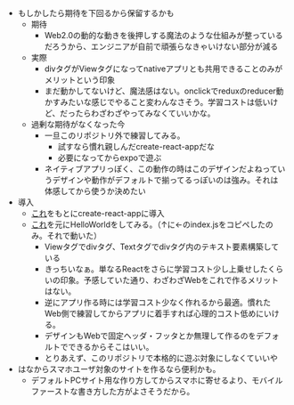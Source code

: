 - もしかしたら期待を下回るから保留するかも
  - 期待
    - Web2.0の動的な動きを後押しする魔法のような仕組みが整っているだろうから、エンジニアが自前で頑張らなきゃいけない部分が減る
  - 実際
    - divタグがViewタグになってnativeアプリとも共用できることのみがメリットという印象
    - まだ動かしてないけど、魔法感はない。onclickでreduxのreducer動かすみたいな感じでやること変わんなさそう。学習コストは低いけど、だったらわざわざやってみなくていいかな。
  - 過剰な期待がなくなった今
    - 一旦このリポジトリ外で練習してみる。
      - 試すなら慣れ親しんだcreate-react-appだな
      - 必要になってからexpoで遊ぶ
    - ネイティブアプリっぽく、この動作の時はこのデザインだよねっていうデザインや動作がデフォルトで揃ってるっぽいのは強み。それは体感してから使うか決めたい
- 導入
  - [これ](http://necolas.github.io/react-native-web/docs/?path=/docs/overview-getting-started--page)をもとにcreate-react-appに導入
  - [これ](https://github.com/necolas/react-native-web#examples)を元にHelloWorldをしてみる。（↑に←のindex.jsをコピペしたのみ。それで動いた）
    - Viewタグでdivタグ、Textタグでdivタグ内のテキスト要素構築している
    - きっちいなぁ。単なるReactをさらに学習コスト少し上乗せしたくらいの印象。予感していた通り、わざわざWebをこれで作るメリットはない。
    - 逆にアプリ作る時には学習コスト少なく作れるから最適。慣れたWeb側で練習してからアプリに着手すれば心理的コスト低めにいける。
    - デザインもWebで固定ヘッダ・フッタとか無理して作るのをデフォルトでできるからそこはいい。
    - とりあえず、このリポジトリで本格的に遊ぶ対象にしなくていいや
- はなからスマホユーザ対象のサイトを作るなら便利かも。
  - デフォルトPCサイト用な作り方してからスマホに寄せるより、モバイルファーストな書き方した方がよさそうだから。